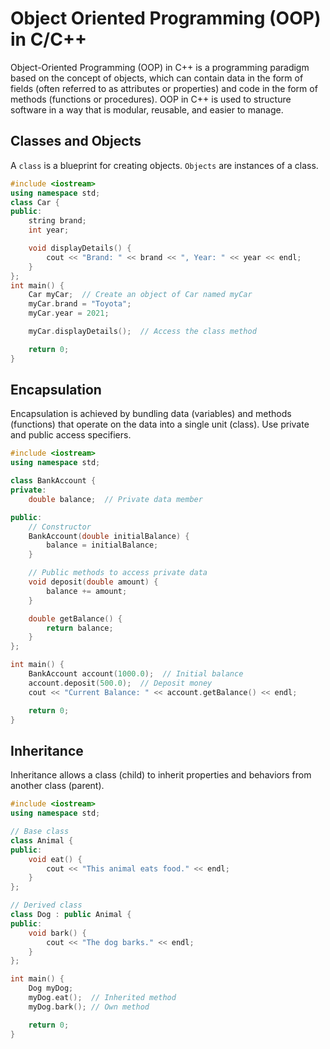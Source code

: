 # Object Oriented Programming (OOP) in C/C++

Object-Oriented Programming (OOP) in C++ is a programming paradigm based on the concept of objects, which can contain data in the form of fields (often referred to as attributes or properties) and code in the form of methods (functions or procedures). OOP in C++ is used to structure software in a way that is modular, reusable, and easier to manage.


## Classes and Objects

A `class` is a blueprint for creating objects. `Objects` are instances of a class.


```cpp
#include <iostream>
using namespace std;
class Car {
public:
    string brand;
    int year;

    void displayDetails() {
        cout << "Brand: " << brand << ", Year: " << year << endl;
    }
};
int main() {
    Car myCar;  // Create an object of Car named myCar
    myCar.brand = "Toyota";
    myCar.year = 2021;

    myCar.displayDetails();  // Access the class method

    return 0;
}
```


## Encapsulation
Encapsulation is achieved by bundling data (variables) and methods (functions) that operate on the data into a single unit (class). Use private and public access specifiers.

```cpp
#include <iostream>
using namespace std;

class BankAccount {
private:
    double balance;  // Private data member

public:
    // Constructor
    BankAccount(double initialBalance) {
        balance = initialBalance;
    }

    // Public methods to access private data
    void deposit(double amount) {
        balance += amount;
    }

    double getBalance() {
        return balance;
    }
};

int main() {
    BankAccount account(1000.0);  // Initial balance
    account.deposit(500.0);  // Deposit money
    cout << "Current Balance: " << account.getBalance() << endl;

    return 0;
}

```

## Inheritance

Inheritance allows a class (child) to inherit properties and behaviors from another class (parent).

```cpp
#include <iostream>
using namespace std;

// Base class
class Animal {
public:
    void eat() {
        cout << "This animal eats food." << endl;
    }
};

// Derived class
class Dog : public Animal {
public:
    void bark() {
        cout << "The dog barks." << endl;
    }
};

int main() {
    Dog myDog;
    myDog.eat();  // Inherited method
    myDog.bark(); // Own method

    return 0;
}

```

